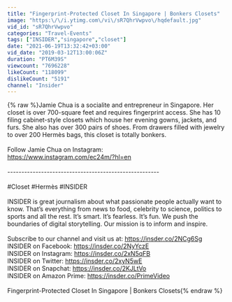 ```yaml
---
title: "Fingerprint-Protected Closet In Singapore | Bonkers Closets"
image: "https:\/\/i.ytimg.com\/vi\/sR7QhrVwpvo\/hqdefault.jpg"
vid_id: "sR7QhrVwpvo"
categories: "Travel-Events"
tags: ["INSIDER","singapore","closet"]
date: "2021-06-19T13:32:42+03:00"
vid_date: "2019-03-12T13:00:06Z"
duration: "PT6M39S"
viewcount: "7696228"
likeCount: "118099"
dislikeCount: "5191"
channel: "Insider"
---
```

{% raw %}Jamie Chua is a socialite and entrepreneur in Singapore. Her closet is over 700-square feet and requires fingerprint access. She has 10 filing cabinet-style closets which house her evening gowns, jackets, and furs. She also has over 300 pairs of shoes. From drawers filled with jewelry to over 200 Hermès bags, this closet is totally bonkers.<br /><br />Follow Jamie Chua on Instagram:<br /><a rel="nofollow" target="blank" href="https://www.instagram.com/ec24m/?hl=en">https://www.instagram.com/ec24m/?hl=en</a><br /><br />------------------------------------------------------<br /><br />#Closet #Hermès #INSIDER<br /><br />INSIDER is great journalism about what passionate people actually want to know. That’s everything from news to food, celebrity to science, politics to sports and all the rest. It’s smart. It’s fearless. It’s fun. We push the boundaries of digital storytelling. Our mission is to inform and inspire. <br /><br />Subscribe to our channel and visit us at: <a rel="nofollow" target="blank" href="https://insder.co/2NCg6Sg">https://insder.co/2NCg6Sg</a><br />INSIDER on Facebook: <a rel="nofollow" target="blank" href="https://insder.co/2NyYczE">https://insder.co/2NyYczE</a><br />INSIDER on Instagram: <a rel="nofollow" target="blank" href="https://insder.co/2xN5qFB">https://insder.co/2xN5qFB</a><br />INSIDER on Twitter: <a rel="nofollow" target="blank" href="https://insder.co/2xyN5wE">https://insder.co/2xyN5wE</a><br />INSIDER on Snapchat: <a rel="nofollow" target="blank" href="https://insder.co/2KJLtVo">https://insder.co/2KJLtVo</a><br />INSIDER on Amazon Prime: <a rel="nofollow" target="blank" href="https://insder.co/PrimeVideo">https://insder.co/PrimeVideo</a><br /><br />Fingerprint-Protected Closet In Singapore | Bonkers Closets{% endraw %}
